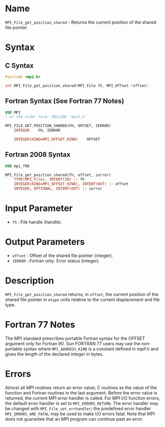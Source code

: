 # Name

`MPI_File_get_position_shared` - Returns the current position of the
shared file pointer.

# Syntax

## C Syntax

```c
#include <mpi.h>

int MPI_File_get_position_shared(MPI_File fh, MPI_Offset *offset)
```

## Fortran Syntax (See Fortran 77 Notes)

```fortran
USE MPI
! or the older form: INCLUDE 'mpif.h'

MPI_FILE_GET_POSITION_SHARED(FH, OFFSET, IERROR)
    INTEGER    FH, IERROR

    INTEGER(KIND=MPI_OFFSET_KIND)    OFFSET
```

## Fortran 2008 Syntax

```fortran
USE mpi_f08

MPI_File_get_position_shared(fh, offset, ierror)
    TYPE(MPI_File), INTENT(IN) :: fh
    INTEGER(KIND=MPI_OFFSET_KIND), INTENT(OUT) :: offset
    INTEGER, OPTIONAL, INTENT(OUT) :: ierror
```


# Input Parameter

* `fh` : File handle (handle).

# Output Parameters

* `offset` : Offset of the shared file pointer (integer).
* `IERROR` : Fortran only: Error status (integer).

# Description

`MPI_File_get_position_shared` returns, in `offset`, the current position
of the shared file pointer in `etype` units relative to the current
displacement and file type.

# Fortran 77 Notes

The MPI standard prescribes portable Fortran syntax for the OFFSET
argument only for Fortran 90. Sun FORTRAN 77 users may use the
non-portable syntax
where `MPI_ADDRESS_KIND` is a constant defined in mpif.h and gives the
length of the declared integer in bytes.

# Errors

Almost all MPI routines return an error value; C routines as the value
of the function and Fortran routines in the last argument.
Before the error value is returned, the current MPI error handler is
called. For MPI I/O function errors, the default error handler is set to
`MPI_ERRORS_RETURN`. The error handler may be changed with
`MPI_File_set_errhandler`; the predefined error handler
`MPI_ERRORS_ARE_FATAL` may be used to make I/O errors fatal. Note that MPI
does not guarantee that an MPI program can continue past an error.
